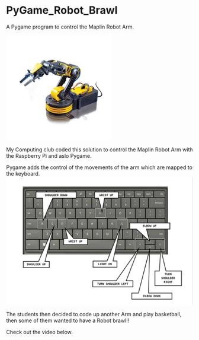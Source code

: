 # PyGame_Robot_Brawl
A Pygame program to control the Maplin Robot Arm.

![](images/usb.jpg)

My Computing club coded this solution to control the Maplin Robot Arm with the Raspberry Pi and aslo Pygame.  

Pygame adds the control of the movements of the arm which are mapped to the keyboard.
![](images/keys.jpg)

The students then decided to code up another Arm and play basketball, then some of them wanted to have a Robot brawl!!  

Check out the video below.

